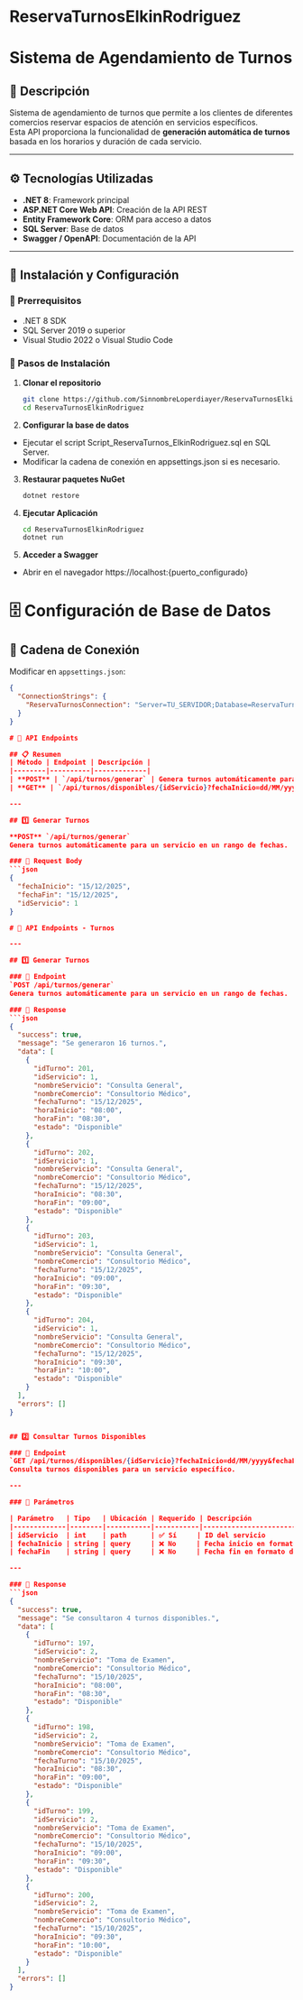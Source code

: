 # ReservaTurnosElkinRodriguez

# Sistema de Agendamiento de Turnos

## 📌 Descripción
Sistema de agendamiento de turnos que permite a los clientes de diferentes comercios reservar espacios de atención en servicios específicos.  
Esta API proporciona la funcionalidad de **generación automática de turnos** basada en los horarios y duración de cada servicio.

---

## ⚙️ Tecnologías Utilizadas
- **.NET 8**: Framework principal  
- **ASP.NET Core Web API**: Creación de la API REST  
- **Entity Framework Core**: ORM para acceso a datos  
- **SQL Server**: Base de datos  
- **Swagger / OpenAPI**: Documentación de la API  

---

## 🚀 Instalación y Configuración

### 🔹 Prerrequisitos
- .NET 8 SDK  
- SQL Server 2019 o superior  
- Visual Studio 2022 o Visual Studio Code  

### 🔹 Pasos de Instalación
1. **Clonar el repositorio**
   ```bash
   git clone https://github.com/SinnombreLoperdiayer/ReservaTurnosElkinRodriguez.git
   cd ReservaTurnosElkinRodriguez

2. **Configurar la base de datos**
  - Ejecutar el script Script_ReservaTurnos_ElkinRodriguez.sql en SQL Server.
  - Modificar la cadena de conexión en appsettings.json si es necesario.

3. **Restaurar paquetes NuGet**
   ```bash
   dotnet restore

4. **Ejecutar Aplicación**
    ```bash
   cd ReservaTurnosElkinRodriguez
    dotnet run
5. **Acceder a Swagger**
  - Abrir en el navegador
    https://localhost:{puerto_configurado}

# 🗄️ Configuración de Base de Datos

## 🔹 Cadena de Conexión
Modificar en `appsettings.json`:

```json
{
  "ConnectionStrings": {
    "ReservaTurnosConnection": "Server=TU_SERVIDOR;Database=ReservaTurnos;Trusted_Connection=True;MultipleActiveResultSets=True;TrustServerCertificate=True"
  }
}

# 📡 API Endpoints

## 📋 Resumen
| Método | Endpoint | Descripción |
|--------|----------|-------------|
| **POST** | `/api/turnos/generar` | Genera turnos automáticamente para un servicio en un rango de fechas |
| **GET** | `/api/turnos/disponibles/{idServicio}?fechaInicio=dd/MM/yyyy&fechaFin=dd/MM/yyyy` | Consulta turnos disponibles para un servicio específico |

---

## 1️⃣ Generar Turnos

**POST** `/api/turnos/generar`  
Genera turnos automáticamente para un servicio en un rango de fechas.

### 🔹 Request Body
```json
{
  "fechaInicio": "15/12/2025",
  "fechaFin": "15/12/2025",
  "idServicio": 1
}

# 📡 API Endpoints - Turnos

---

## 1️⃣ Generar Turnos

### 🔹 Endpoint
`POST /api/turnos/generar`  
Genera turnos automáticamente para un servicio en un rango de fechas.

### 🔹 Response
```json
{
  "success": true,
  "message": "Se generaron 16 turnos.",
  "data": [
    {
      "idTurno": 201,
      "idServicio": 1,
      "nombreServicio": "Consulta General",
      "nombreComercio": "Consultorio Médico",
      "fechaTurno": "15/12/2025",
      "horaInicio": "08:00",
      "horaFin": "08:30",
      "estado": "Disponible"
    },
    {
      "idTurno": 202,
      "idServicio": 1,
      "nombreServicio": "Consulta General",
      "nombreComercio": "Consultorio Médico",
      "fechaTurno": "15/12/2025",
      "horaInicio": "08:30",
      "horaFin": "09:00",
      "estado": "Disponible"
    },
    {
      "idTurno": 203,
      "idServicio": 1,
      "nombreServicio": "Consulta General",
      "nombreComercio": "Consultorio Médico",
      "fechaTurno": "15/12/2025",
      "horaInicio": "09:00",
      "horaFin": "09:30",
      "estado": "Disponible"
    },
    {
      "idTurno": 204,
      "idServicio": 1,
      "nombreServicio": "Consulta General",
      "nombreComercio": "Consultorio Médico",
      "fechaTurno": "15/12/2025",
      "horaInicio": "09:30",
      "horaFin": "10:00",
      "estado": "Disponible"
    }
  ],
  "errors": []
}


## 2️⃣ Consultar Turnos Disponibles

### 🔹 Endpoint
`GET /api/turnos/disponibles/{idServicio}?fechaInicio=dd/MM/yyyy&fechaFin=dd/MM/yyyy`  
Consulta turnos disponibles para un servicio específico.

---

### 🔹 Parámetros

| Parámetro   | Tipo   | Ubicación | Requerido | Descripción                        |
|-------------|--------|-----------|-----------|------------------------------------|
| idServicio  | int    | path      | ✅ Sí     | ID del servicio                    |
| fechaInicio | string | query     | ❌ No     | Fecha inicio en formato dd/MM/yyyy |
| fechaFin    | string | query     | ❌ No     | Fecha fin en formato dd/MM/yyyy    |

---

### 🔹 Response
```json
{
  "success": true,
  "message": "Se consultaron 4 turnos disponibles.",
  "data": [
    {
      "idTurno": 197,
      "idServicio": 2,
      "nombreServicio": "Toma de Examen",
      "nombreComercio": "Consultorio Médico",
      "fechaTurno": "15/10/2025",
      "horaInicio": "08:00",
      "horaFin": "08:30",
      "estado": "Disponible"
    },
    {
      "idTurno": 198,
      "idServicio": 2,
      "nombreServicio": "Toma de Examen",
      "nombreComercio": "Consultorio Médico",
      "fechaTurno": "15/10/2025",
      "horaInicio": "08:30",
      "horaFin": "09:00",
      "estado": "Disponible"
    },
    {
      "idTurno": 199,
      "idServicio": 2,
      "nombreServicio": "Toma de Examen",
      "nombreComercio": "Consultorio Médico",
      "fechaTurno": "15/10/2025",
      "horaInicio": "09:00",
      "horaFin": "09:30",
      "estado": "Disponible"
    },
    {
      "idTurno": 200,
      "idServicio": 2,
      "nombreServicio": "Toma de Examen",
      "nombreComercio": "Consultorio Médico",
      "fechaTurno": "15/10/2025",
      "horaInicio": "09:30",
      "horaFin": "10:00",
      "estado": "Disponible"
    }
  ],
  "errors": []
}

